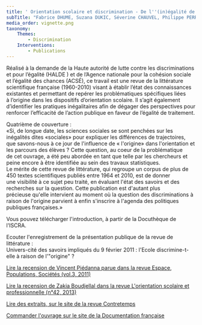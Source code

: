 ```yaml
---
title: ' Orientation scolaire et discrimination - De l''(in)égalité de traitement selon "l''origine"'
subTitle: "Fabrice DHUME, Suzana DUKIC, Séverine CHAUVEL, Philippe PERROT,\_Fabrice DHUME,\_ éd. La documentation Française, 2011, 281 p. (ISBN : 978-2-11-008448-4)"
media_order: vignette.png
taxonomy:
    Themes:
        - Discrimination
    Interventions:
        - Publications
---
```


Réalisé à la demande de la Haute autorité de lutte contre les discriminations et pour l’égalité (HALDE ) et de l’Agence nationale pour la cohésion sociale et l’égalité des chances (ACSÉ), ce travail est une revue de la littérature scientifique française (1960-2010) visant à établir l’état des connaissances existantes et permettant de repérer les problématiques spécifiques liées à l’origine dans les dispositifs d’orientation scolaire. Il s’agit également d’identifier les pratiques inégalitaires afin de dégager des perspectives pour renforcer l’efficacité de l’action publique en faveur de l’égalité de traitement.

Quatrième de couverture :  
«Si, de longue date, les sciences sociales se sont penchées sur les inégalités dites «sociales» pour expliquer les différences de trajectoires, que savons-nous à ce jour de l'influence de « l'origine» dans l'orientation et les parcours des élèves ? Cette question, au coeur de la problématique de cet ouvrage, a été peu abordée en tant que telle par les chercheurs et peine encore à être identifiée au sein des travaux statistiques.  
Le mérite de cette revue de littérature, qui regroupe un corpus de plus de 450 textes scientifiques publiés entre 1964 et 2010, est de donner une visibilité à ce sujet peu traité, en évaluant l'état des savoirs et des recherches sur la question. Cette publication est d'autant plus précieuse qu'elle intervient au moment où la question des discriminations à raison de l'origine parvient à enfin s'inscrire à l'agenda des politiques publiques françaises.»

Vous pouvez télécharger l'introduction, à partir de la Docuthèque de l'ISCRA.

Ecouter l'enregistrement de la présentation publique de la revue de littérature :  
Univers-cité des savoirs impliqués du 9 février 2011 : l'Ecole discrimine-t-elle à raison de l'"origine" ?

[Lire la recension de Vincent Piédanna parue dans la revue Espace, Populations, Sociétés (vol.3, 2011)](http://eps.revues.org/)

[Lire la recension de Zakia Boudjellal dans la revue L'orientation scolaire et professionnelle (n°42, 2013)](https://osp.revues.org)

[Lire des extraits, sur le site de la revue Contretemps](https://www.contretemps.eu/)

[Commander l'ouvrage sur le site de la Documentation française](http://www.ladocumentationfrancaise.fr/)

